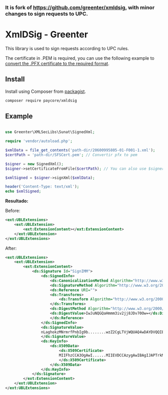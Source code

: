 ### It is fork of https://github.com/greenter/xmldsig, with minor changes to sign requests to UPC.

# XmlDSig - Greenter

This library is used to sign requests according to UPC rules.

The certificate in .PEM is required, you can use the following example to [convert the .PFX certificate to the required format](https://github.com/paycoreio/xmldsig/blob/master/CONVERT.md).


## Install

Install using Composer from [packagist](https://packagist.org/packages/paycore/xmldsig).  

```bash
composer require paycore/xmldsig
```

## Example
```php

use Greenter\XMLSecLibs\Sunat\SignedXml;

require 'vendor/autoload.php';

$xmlData = file_get_contents('path-dir/20600995805-01-F001-1.xml');
$certPath = 'path-dir/SFSCert.pem'; // Convertir pfx to pem 

$signer = new SignedXml();
$signer->setCertificateFromFile($certPath); // You can also use $signer->setCertificate ($certData);

$xmlSigned = $signer->signXml($xmlData);

header('Content-Type: text/xml');
echo $xmlSigned;
```

**Resultado:**  

Before:
```xml
<ext:UBLExtensions>
    <ext:UBLExtension>
        <ext:ExtensionContent></ext:ExtensionContent>
    </ext:UBLExtension>
</ext:UBLExtensions>
```

After:
```xml
<ext:UBLExtensions>
    <ext:UBLExtension>
        <ext:ExtensionContent>
            <ds:Signature Id="SignIMM">
                <ds:SignedInfo>
                    <ds:CanonicalizationMethod Algorithm="http://www.w3.org/TR/2001/REC-xml-c14n-20010315"/>
                    <ds:SignatureMethod Algorithm="http://www.w3.org/2000/09/xmldsig#rsa-sha1"/>
                    <ds:Reference URI="">
                    <ds:Transforms>
                        <ds:Transform Algorithm="http://www.w3.org/2000/09/xmldsig#enveloped-signature"/>
                    </ds:Transforms>
                    <ds:DigestMethod Algorithm="http://www.w3.org/2000/09/xmldsig#sha1"/>
                    <ds:DigestValue>IwJuNQGQaHmmm3iv2jj8JDv70Ow=</ds:DigestValue>
                    </ds:Reference>
                </ds:SignedInfo>
                <ds:SignatureValue>
                nLaghokzMNrmrfPnbIg9b........wzZ2CgLTVjWQUAQ4wDAYDVQQIEwVNYWluZTE1UiLFwZXXXPUlf2o=
                </ds:SignatureValue>
                <ds:KeyInfo>
                    <ds:X509Data>
                        <ds:X509Certificate>
                        MIIFhzCCA3OgAwI......MIIEVDCCAzygAwIBAgIJAPTrkMJbCOr1MA0GCSqGSIb3DQEBBQUAMHkxCzAJBgNVBAYTAlVTVQQIEwVNYWluZTEgMOiRJ00nE=
                        </ds:X509Certificate>
                    </ds:X509Data>
                </ds:KeyInfo>
            </ds:Signature>
        </ext:ExtensionContent>
    </ext:UBLExtension>
</ext:UBLExtensions>
```
